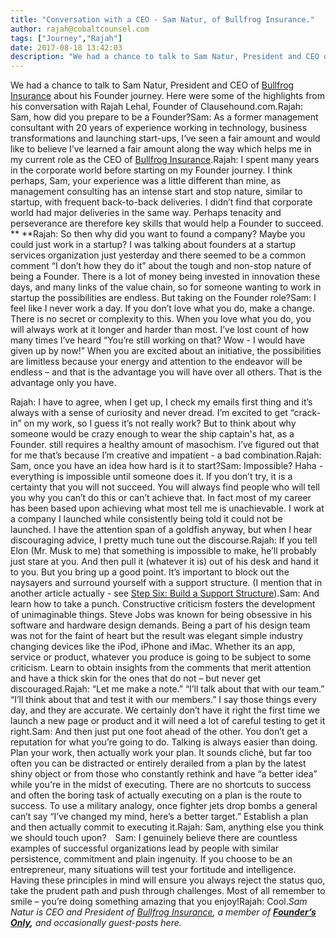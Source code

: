 ```yaml
---
title: "Conversation with a CEO - Sam Natur, of Bullfrog Insurance."
author: rajah@cobaltcounsel.com
tags: ["Journey","Rajah"]
date: 2017-08-18 13:42:03
description: "We had a chance to talk to Sam Natur, President and CEO of Bullfrog Insurance about his Founder journey.  Here were some of the highlights from his conversation with Rajah Lehal, Founder of Clausehoun..."
---
```


We had a chance to talk to Sam Natur, President and CEO of [Bullfrog Insurance](https://bullfroginsurance.com/) about his Founder journey.  Here were some of the highlights from his conversation with Rajah Lehal, Founder of Clausehound.com.Rajah:  Sam, how did you prepare to be a Founder?Sam:  As a former management consultant with 20 years of experience working in technology, business transformations and launching start-ups, I‘ve seen a fair amount and would like to believe I’ve learned a fair amount along the way which helps me in my current role as the CEO of [Bullfrog Insurance](https://bullfroginsurance.com/).Rajah:  I spent many years in the corporate world before starting on my Founder journey.  I think perhaps, Sam, your experience was a little different than mine, as management consulting has an intense start and stop nature, similar to startup, with frequent back-to-back deliveries.  I didn’t find that corporate world had major deliveries in the same way.  Perhaps tenacity and perseverance are therefore key skills that would help a Founder to succeed. ** **Rajah:  So then why did you want to found a company?  Maybe you could just work in a startup?  I was talking about founders at a startup services organization just yesterday and there seemed to be a common comment “I don’t how they do it” about the tough and non-stop nature of being a Founder.  There is a lot of money being invested in innovation these days, and many links of the value chain, so for someone wanting to work in startup the possibilities are endless.  But taking on the Founder role?Sam:   I feel like I never work a day.  If you don’t love what you do, make a change.  There is no secret or complexity to this.  When you love what you do, you will always work at it longer and harder than most.  I’ve lost count of how many times I’ve heard “You’re still working on that?  Wow - I would have given up by now!”  When you are excited about an initiative, the possibilities are limitless because your energy and attention to the endeavor will be endless – and that is the advantage you will have over all others.  That is the advantage only you have.

Rajah:  I have to agree, when I get up, I check my emails first thing and it’s always with a sense of curiosity and never dread.  I’m excited to get “crack-in” on my work, so I guess it’s not really work?  But to think about why someone would be crazy enough to wear the ship captain's hat, as a Founder. still requires a healthy amount of masochism.  I’ve figured out that for me that’s because I’m creative and impatient - a bad combination.Rajah: Sam, once you have an idea how hard is it to start?Sam:  Impossible?  Haha - everything is impossible until someone does it.  If you don’t try, it is a certainty that you will not succeed.  You will always find people who will tell you why you can’t do this or can’t achieve that.  In fact most of my career has been based upon achieving what most tell me is unachievable.  I work at a company I launched while consistently being told it could not be launched.  I have the attention span of a goldfish anyway, but when I hear discouraging advice, I pretty much tune out the discourse.Rajah:  If you tell Elon (Mr. Musk to me) that something is impossible to make, he’ll probably just stare at you.  And then pull it (whatever it is) out of his desk and hand it to you.  But you bring up a good point. It’s important to block out the naysayers and surround yourself with a support structure.  (I mention that in another article actually - see [Step Six: Build a Support Structure](../from-briefcase-and-shiny-shoes-to-backpack-and-sneakers/)).Sam:  And learn how to take a punch.  Constructive criticism fosters the development of unimaginable things.  Steve Jobs was known for being obsessive in his software and hardware design demands. Being a part of his design team was not for the faint of heart but the result was elegant simple industry changing devices like the iPod, iPhone and iMac.  Whether its an app, service or product, whatever you produce is going to be subject to some criticism.  Learn to obtain insights from the comments that merit attention and have a thick skin for the ones that do not – but never get discouraged.Rajah:  “Let me make a note.”  “I’ll talk about that with our team.”  “I’ll think about that and test it with our members.”  I say those things every day, and they are accurate. We certainly don’t have it right the first time we launch a new page or product and it will need a lot of careful testing to get it right.Sam:  And then just put one foot ahead of the other.   You don’t get a reputation for what you’re going to do.  Talking is always easier than doing.  Plan your work, then actually work your plan.  It sounds cliché, but far too often you can be distracted or entirely derailed from a plan by the latest shiny object or from those who constantly rethink and have “a better idea” while you're in the midst of executing.  There are no shortcuts to success and often the boring task of actually executing on a plan is the route to success.  To use a military analogy, once fighter jets drop bombs a general can’t say “I’ve changed my mind, here’s a better target.”  Establish a plan and then actually commit to executing it.Rajah:  Sam, anything else you think we should touch upon? Sam:  I genuinely believe there are countless examples of successful organizations lead by people with similar persistence, commitment and plain ingenuity.  If you choose to be an entrepreneur, many situations will test your fortitude and intelligence.  Having these principles in mind will ensure you always reject the status quo, take the prudent path and push through challenges.  Most of all remember to smile – you’re doing something amazing that you enjoy!Rajah:  Cool.*Sam Natur is CEO and President of [Bullfrog Insurance](https://bullfroginsurance.com/), a member of **[Founder’s Only](http://clausehound.com/founders-only),** and occasionally guest-posts here.*
